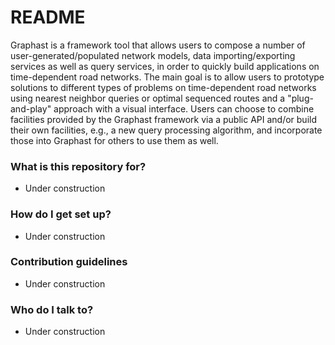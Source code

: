 # README #

Graphast is a framework tool that allows users to compose a number of user-generated/populated network models, data importing/exporting services as well as query services, in order to quickly build applications on time-dependent road networks. The main goal is to allow users to  prototype solutions to different types of problems on time-dependent road networks using nearest neighbor queries or optimal sequenced routes and a "plug-and-play" approach with a visual interface. Users can choose to combine facilities provided by the Graphast framework via a public API and/or build their own facilities, e.g., a new query processing algorithm, and incorporate those into Graphast for others to use them as well.

### What is this repository for? ###

* Under construction

### How do I get set up? ###

* Under construction

### Contribution guidelines ###

* Under construction

### Who do I talk to? ###

* Under construction